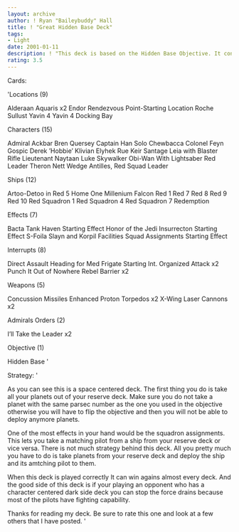 ```yaml
---
layout: archive
author: ! Ryan "Baileybuddy" Hall
title: ! "Great Hidden Base Deck"
tags:
- Light
date: 2001-01-11
description: ! "This deck is based on the Hidden Base Objective. It contains many pilots with their matching Starships. This deck is based in space."
rating: 3.5
---
```

Cards: 

'Locations (9)

Alderaan
Aquaris x2
Endor
Rendezvous Point-Starting Location
Roche
Sullust
Yavin 4
Yavin 4 Docking Bay

Characters (15)

Admiral Ackbar
Bren Quersey
Captain Han Solo
Chewbacca
Colonel Feyn Gospic
Derek ’Hobbie’ Klivian
Elyhek Rue
Keir Santage
Leia with Blaster Rifle
Lieutenant Naytaan
Luke Skywalker
Obi-Wan With Lightsaber
Red Leader
Theron Nett
Wedge Antilles, Red Squad Leader

Ships (12)

Artoo-Detoo in Red 5
Home One
Millenium Falcon
Red 1
Red 7
Red 8
Red 9
Red 10
Red Squadron 1
Red Squadron 4
Red Squadron 7
Redemption

Effects (7)

Bacta Tank
Haven		   Starting Effect
Honor of the Jedi
Insurrecton	   Starting Effect
S-Foila
Slayn and Korpil Facilities
Squad Assignments  Starting Effect

Interrupts (8)

Direct Assault
Heading for Med Frigate   Starting Int.
Organized Attack x2
Punch It
Out of Nowhere
Rebel Barrier x2

Weapons (5)

Concussion Missiles
Enhanced Proton Torpedos x2
X-Wing Laser Cannons x2

Admirals Orders (2)

I’ll Take the Leader x2

Objective (1)

Hidden Base '

Strategy: '

As you can see this is a space centered deck. The first thing you do is take all your planets out of your reserve deck. Make sure you do not take a planet with the same parsec number as the one you used in the objective otherwise you will have to flip the objective and then you will not be able to deploy anymore planets.

One of the most effects in your hand would be the squadron assignments. This lets you take a matching pilot from a ship from your reserve deck or vice versa. There is not much strategy behind this deck. All you pretty much you have to do is take planets from your reserve deck and deploy the ship and its amtching pilot to them.

When this deck is played correctly It can win agains almost every deck. And the good side of this deck is if your playing an opponent who has a character centered dark side deck you can stop the force drains because most of the pilots have fighting capability.

Thanks for reading my deck. Be sure to rate this one and look at a few others that I have posted. '